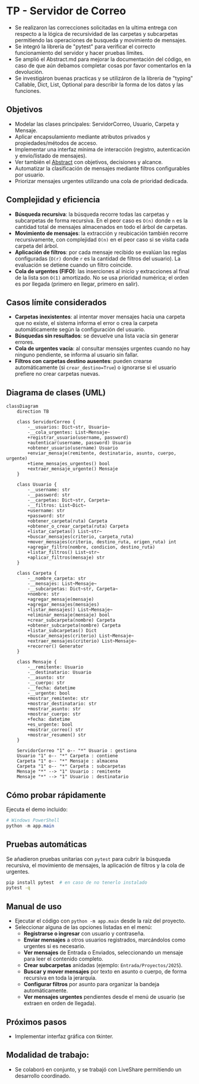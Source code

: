 # TP - Servidor de Correo

- Se realizaron las correcciones solicitadas en la ultima entrega con respecto a la lógica de recursividad de las carpetas y subcarpetas permitiendo las operaciones de busqueda y movimiento de mensajes.
- Se integró la librería de "pytest" para verificar el correcto funcionamiento del servidor y hacer pruebas límites.
- Se amplió el Abstract.md para mejorar la documentación del código, en caso de que aún debamos completar cosas por favor comentarlos en la devolución.
- Se investigáron buenas practicas y se utilizáron de la libreria de "typing" Callable, Dict, List, Optional para describir la forma de los datos y las funciones.

## Objetivos

- Modelar las clases principales: ServidorCorreo, Usuario, Carpeta y Mensaje.
- Aplicar encapsulamiento mediante atributos privados y propiedades/métodos de acceso.
- Implementar una interfaz mínima de interacción (registro, autenticación y envío/listado de mensajes).
- Ver también el [Abstract](./docs/abstract.md) con objetivos, decisiones y alcance.
- Automatizar la clasificación de mensajes mediante filtros configurables por usuario.
- Priorizar mensajes urgentes utilizando una cola de prioridad dedicada.

## Complejidad y eficiencia

- **Búsqueda recursiva**: la búsqueda recorre todas las carpetas y subcarpetas de forma recursiva. En el peor caso es `O(n)` donde `n` es la cantidad total de mensajes almacenados en todo el árbol de carpetas.
- **Movimiento de mensajes**: la extracción y reubicación también recorre recursivamente, con complejidad `O(n)` en el peor caso si se visita cada carpeta del árbol.
- **Aplicación de filtros**: por cada mensaje recibido se evalúan las reglas configuradas (`O(r)` donde `r` es la cantidad de filtros del usuario). La evaluación se detiene cuando un filtro coincide.
- **Cola de urgentes (FIFO)**: las inserciones al inicio y extracciones al final de la lista son `O(1)` amortizado. No se usa prioridad numérica; el orden es por llegada (primero en llegar, primero en salir).

## Casos límite considerados

- **Carpetas inexistentes**: al intentar mover mensajes hacia una carpeta que no existe, el sistema informa el error o crea la carpeta automáticamente según la configuración del usuario.
- **Búsquedas sin resultados**: se devuelve una lista vacía sin generar errores.
- **Cola de urgentes vacía**: al consultar mensajes urgentes cuando no hay ninguno pendiente, se informa al usuario sin fallar.
- **Filtros con carpetas destino ausentes**: pueden crearse automáticamente (si `crear_destino=True`) o ignorarse si el usuario prefiere no crear carpetas nuevas.

## Diagrama de clases (UML)

```mermaid
classDiagram
    direction TB

    class ServidorCorreo {
        -__usuarios: Dict~str, Usuario~
        -__cola_urgentes: List~Mensaje~
        +registrar_usuario(username, password)
        +autenticar(username, password) Usuario
        +obtener_usuario(username) Usuario
        +enviar_mensaje(remitente, destinatario, asunto, cuerpo, urgente)
        +tiene_mensajes_urgentes() bool
        +extraer_mensaje_urgente() Mensaje
    }

    class Usuario {
        -__username: str
        -__password: str
        -__carpetas: Dict~str, Carpeta~
        -__filtros: List~Dict~
        +username: str
        +password: str
        +obtener_carpeta(ruta) Carpeta
        +obtener_o_crear_carpeta(ruta) Carpeta
        +listar_carpetas() List~str~
        +buscar_mensajes(criterio, carpeta_ruta)
        +mover_mensajes(criterio, destino_ruta, origen_ruta) int
        +agregar_filtro(nombre, condicion, destino_ruta)
        +listar_filtros() List~str~
        +aplicar_filtros(mensaje) str
    }

    class Carpeta {
        -__nombre_carpeta: str
        -__mensajes: List~Mensaje~
        -__subcarpetas: Dict~str, Carpeta~
        +nombre: str
        +agregar_mensaje(mensaje)
        +agregar_mensajes(mensajes)
        +listar_mensajes() List~Mensaje~
        +eliminar_mensaje(mensaje) bool
        +crear_subcarpeta(nombre) Carpeta
        +obtener_subcarpeta(nombre) Carpeta
        +listar_subcarpetas() Dict
        +buscar_mensajes(criterio) List~Mensaje~
        +extraer_mensajes(criterio) List~Mensaje~
        +recorrer() Generator
    }

    class Mensaje {
        -__remitente: Usuario
        -__destinatario: Usuario
        -__asunto: str
        -__cuerpo: str
        -__fecha: datetime
        -__urgente: bool
        +mostrar_remitente: str
        +mostrar_destinatario: str
        +mostrar_asunto: str
        +mostrar_cuerpo: str
        +fecha: datetime
        +es_urgente: bool
        +mostrar_correo() str
        +mostrar_resumen() str
    }

    ServidorCorreo "1" o-- "*" Usuario : gestiona
    Usuario "1" o-- "*" Carpeta : contiene
    Carpeta "1" o-- "*" Mensaje : almacena
    Carpeta "1" o-- "*" Carpeta : subcarpetas
    Mensaje "*" --> "1" Usuario : remitente
    Mensaje "*" --> "1" Usuario : destinatario
```

## Cómo probar rápidamente

Ejecuta el demo incluido:

```powershell
# Windows PowerShell
python -m app.main
```

## Pruebas automáticas

Se añadieron pruebas unitarias con `pytest` para cubrir la búsqueda recursiva, el movimiento de mensajes, la aplicación de filtros y la cola de urgentes.

```bash
pip install pytest  # en caso de no tenerlo instalado
pytest -q
```

## Manual de uso

- Ejecutar el código con `python -m app.main` desde la raíz del proyecto.
- Seleccionar alguna de las opciones listadas en el menú:
  - **Registrarse o ingresar** con usuario y contraseña.
  - **Enviar mensajes** a otros usuarios registrados, marcándolos como urgentes si es necesario.
  - **Ver mensajes** de Entrada o Enviados, seleccionando un mensaje para leer el contenido completo.
  - **Crear subcarpetas** anidadas (ejemplo: `Entrada/Proyectos/2025`).
  - **Buscar y mover mensajes** por texto en asunto o cuerpo, de forma recursiva en toda la jerarquía.
  - **Configurar filtros** por asunto para organizar la bandeja automáticamente.
  - **Ver mensajes urgentes** pendientes desde el menú de usuario (se extraen en orden de llegada).

## Próximos pasos

- Implementar interfaz gráfica con tkinter.

## Modalidad de trabajo:

- Se colaboró en conjunto, y se trabajó con LiveShare permitiendo un desarrollo coordinado.
